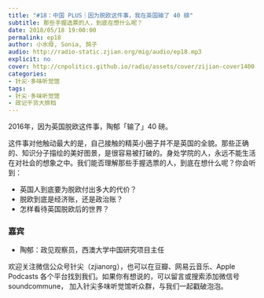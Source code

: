 ```yaml
---
title: "#18：中国 PLUS｜因为脱欧这件事，我在英国输了 40 磅"
subtitle: 那些手握选票的人，到底在想什么呢？
date: 2018/05/18 19:00:00
permalink: ep18
author: 小水母, Sonia, 鸽子
audio: http://radio-static.zjian.org/mig/audio/ep18.mp3
explicit: no
cover: http://cnpolitics.github.io/radio/assets/cover/zijian-cover1400-v1.0.jpg
categories:
- 针尖·多味听觉馆
tags:
- 针尖·多味听觉馆
- 政记干货大排档
---
```


2016年，因为英国脱欧这件事，陶郁「输了」40 磅。

这件事对他触动最大的是，自己接触的精英小圈子并不是英国的全貌。那些正确的、知识分子描绘的美好图景，是很容易被打破的。身处学院的人，永远不能生活在对社会的想象之中。我们能否理解那些手握选票的人，到底在想什么呢？你会听到：

- 英国人到底要为脱欧付出多大的代价？
- 脱欧到底是经济账，还是政治账？
- 怎样看待英国脱欧后的世界？

### 嘉宾
- 陶郁：政见观察员，西澳大学中国研究项目主任

欢迎关注微信公众号针尖（zjianorg），也可以在豆瓣、网易云音乐、Apple Podcasts 各个平台找到我们。如果你有想说的，可以留言或搜索添加微信号 soundcommune， 加入针尖多味听觉馆听众群，与我们一起戳破泡泡。
